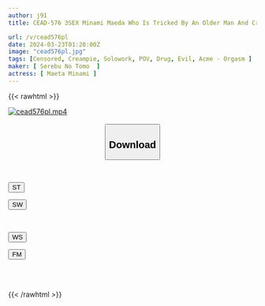 ```yaml
---
author: j91
title: CEAD-576 3SEX Minami Maeda Who Is Tricked By An Older Man And Creampied Raw

url: /v/cead576pl
date: 2024-03-23T01:20:00Z
image: "cead576pl.jpg"
tags: [Censored, Creampie, Solowork, POV, Drug, Evil, Acme · Orgasm	]
maker: [ Serebu No Tomo  ]
actress: [ Maeta Minami ]
---
```



{{< rawhtml >}}

<div class="video" data-videoid="dVl9kam2dlhQX0">
    <a href="javascript:;">
        <img src="/v/cead576pl/cead576pl.jpg" width="WIDTH" height="HEIGHT" alt="cead576pl.mp4" loading="lazy">
    </a>
</div>

<script type="text/javascript" src="https://j91.asia/asset/on-demand-st.js"></script>

<br>
  <link rel="stylesheet" href="https://j91.asia/asset/bs5.css">
  
  <center>
  <button class="btn btn-primary" type="button" data-bs-toggle="collapse" data-bs-target=".multi-collapse" aria-expanded="false" aria-controls="multiCollapseExample1 multiCollapseExample2"><h2>Download</h2></button></center>
</p>
<div class="row">
  <div class="col">
    <div class="collapse multi-collapse" id="multiCollapseExample1">
      <div class="card card-body">
	      	      <br>
<div class="buttons">  
<p><a href="https://streamtape.to/v/dVl9kam2dlhQX0" target="_blank"><button class="btn-hover color-3"><i class="fa fa-download"></i> ST</button></a></p>
<p><a href="https://asnwish.com/qp2inwxvgadw" target="_blank"><button class="btn-hover color-2"><i class="fa fa-download"></i> SW</button></a></p></div>
    </div>
  </div>
</div>
  <div class="col">
    <div class="collapse multi-collapse" id="multiCollapseExample2">
      <div class="card card-body">
	      <br>
<div class="buttons">
<p><a href="https://wolfstream.tv/dwbn0la6hc4c"><button class="btn-hover color-9"><i class="fa fa-download"></i> WS</button></a></p>
<p><a href="https://filemoon.sx/d/emyfag9l198f"><button class="btn-hover color-8"><i class="fa fa-download"></i> FM</button></a></p></div>
<br><br>
      </div>
    </div>
  </div>
</div>

{{< /rawhtml >}}